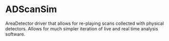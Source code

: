 # ADScanSim

AreaDetector driver that allows for re-playing scans collected with physical detectors. Allows for much simpler iteration of live and real time analysis software.